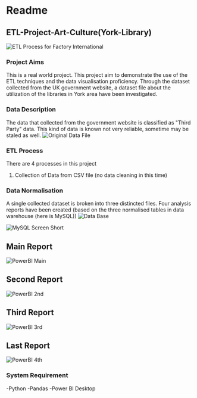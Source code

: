 # Readme
## ETL-Project-Art-Culture(York-Library)

![ETL Process for Factory International](https://github.com/data-engineer-sk/ETL-project-Art-Culture-York-Libraries/blob/main/pipeline%20architecture.png)

### Project Aims
This is a real world project.  This project aim to demonstrate the use of the ETL techniques and the data visualisation proficiency.  Through the dataset collected from the UK government website, a dataset file about the utilization of the libraries in York area have been investigated.

### Data Description
The data that collected from the government website is classified as "Third Party" data.  This kind of data is known not very reliable, sometime may be staled as well.
![Original Data File](https://github.com/data-engineer-sk/ETL-project-Art-Culture-York-Libraries/blob/main/Original%20Data.png)


### ETL Process
There are 4 processes in this project
1. Collection of Data from CSV file (no data cleaning in this time)

### Data Normalisation
A single collected dataset is broken into three distincted files. 
Four analysis reports have been created (based on the three normalised tables in data warehouse (here is MySQL))
![Data Base](https://github.com/data-engineer-sk/ETL-project-Art-Culture-York-Libraries/blob/main/DB%20Schema.png)


![MySQL Screen Short](https://github.com/data-engineer-sk/ETL-project-Art-Culture-York-Libraries/blob/main/MySQL%20ScreenShort.png)

## Main Report
![PowerBI Main](https://github.com/data-engineer-sk/ETL-project-Art-Culture-York-Libraries/blob/main/PowerBI-MainPage.png)

## Second Report
![PowerBI 2nd](https://github.com/data-engineer-sk/ETL-project-Art-Culture-York-Libraries/blob/main/PowerBI-2ndPage.png)

## Third Report
![PowerBI 3rd](https://github.com/data-engineer-sk/ETL-project-Art-Culture-York-Libraries/blob/main/PowerBI-3rdPage.png)

## Last Report
![PowerBI 4th](https://github.com/data-engineer-sk/ETL-project-Art-Culture-York-Libraries/blob/main/PowerBi-4thPage.png)

### System Requirement
-Python
-Pandas 
-Power BI Desktop
